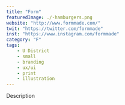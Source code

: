 ```yaml
---
title: "Form"
featuredImage: ./-hamburgers.png
website: "http://www.formmade.com/"
twit: "https://twitter.com/formmade"
inst: "https://www.instagram.com/formmade"
category: "F"
tags:
    - U District
    - small
    - branding
    - ux/ui
    - print
    - illustration
---
```


Description
